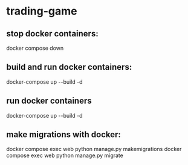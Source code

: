 # trading-game

## stop docker containers:
docker compose down

## build and run docker containers:
docker-compose up --build -d

## run docker containers
docker-compose up --build -d


## make migrations with docker:
docker compose exec web python manage.py makemigrations
docker compose exec web python manage.py migrate

